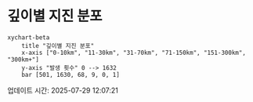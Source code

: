 # 깊이별 지진 분포

```mermaid
xychart-beta
    title "깊이별 지진 분포"
    x-axis ["0-10km", "11-30km", "31-70km", "71-150km", "151-300km", "300km+"]
    y-axis "발생 횟수" 0 --> 1632
    bar [501, 1630, 68, 9, 0, 1]
```

업데이트 시간: 2025-07-29 12:07:21
